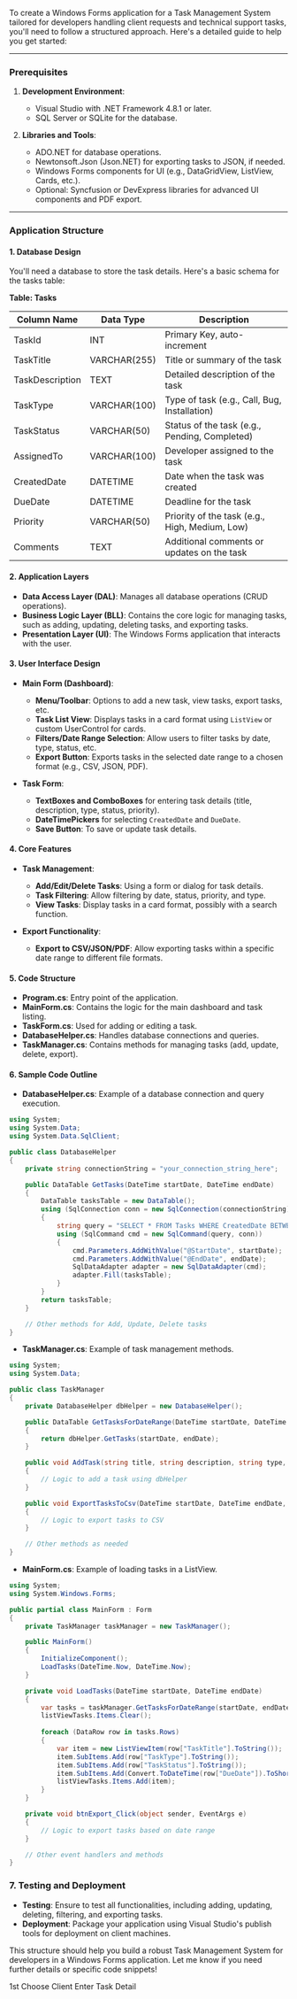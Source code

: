 To create a Windows Forms application for a Task Management System tailored for developers handling client requests and technical support tasks, you'll need to follow a structured approach. Here's a detailed guide to help you get started:

---
### Prerequisites

1. **Development Environment**: 
   - Visual Studio with .NET Framework 4.8.1 or later.
   - SQL Server or SQLite for the database.

2. **Libraries and Tools**:
   - ADO.NET for database operations.
   - Newtonsoft.Json (Json.NET) for exporting tasks to JSON, if needed.
   - Windows Forms components for UI (e.g., DataGridView, ListView, Cards, etc.).
   - Optional: Syncfusion or DevExpress libraries for advanced UI components and PDF export.

---
### Application Structure

#### 1. **Database Design**

You'll need a database to store the task details. Here's a basic schema for the tasks table:

**Table: Tasks**

| Column Name     | Data Type    | Description                                    |
| --------------- | ------------ | ---------------------------------------------- |
| TaskId          | INT          | Primary Key, auto-increment                    |
| TaskTitle       | VARCHAR(255) | Title or summary of the task                   |
| TaskDescription | TEXT         | Detailed description of the task               |
| TaskType        | VARCHAR(100) | Type of task (e.g., Call, Bug, Installation)   |
| TaskStatus      | VARCHAR(50)  | Status of the task (e.g., Pending, Completed)  |
| AssignedTo      | VARCHAR(100) | Developer assigned to the task                 |
| CreatedDate     | DATETIME     | Date when the task was created                 |
| DueDate         | DATETIME     | Deadline for the task                          |
| Priority        | VARCHAR(50)  | Priority of the task (e.g., High, Medium, Low) |
| Comments        | TEXT         | Additional comments or updates on the task     |

#### 2. **Application Layers**

- **Data Access Layer (DAL)**: Manages all database operations (CRUD operations).
- **Business Logic Layer (BLL)**: Contains the core logic for managing tasks, such as adding, updating, deleting tasks, and exporting tasks.
- **Presentation Layer (UI)**: The Windows Forms application that interacts with the user.

#### 3. **User Interface Design**

- **Main Form (Dashboard)**: 
  - **Menu/Toolbar**: Options to add a new task, view tasks, export tasks, etc.
  - **Task List View**: Displays tasks in a card format using `ListView` or custom UserControl for cards.
  - **Filters/Date Range Selection**: Allow users to filter tasks by date, type, status, etc.
  - **Export Button**: Exports tasks in the selected date range to a chosen format (e.g., CSV, JSON, PDF).

- **Task Form**:
  - **TextBoxes and ComboBoxes** for entering task details (title, description, type, status, priority).
  - **DateTimePickers** for selecting `CreatedDate` and `DueDate`.
  - **Save Button**: To save or update task details.
  
#### 4. **Core Features**

- **Task Management**:
  - **Add/Edit/Delete Tasks**: Using a form or dialog for task details.
  - **Task Filtering**: Allow filtering by date, status, priority, and type.
  - **View Tasks**: Display tasks in a card format, possibly with a search function.
  
- **Export Functionality**:
  - **Export to CSV/JSON/PDF**: Allow exporting tasks within a specific date range to different file formats.

#### 5. **Code Structure**

- **Program.cs**: Entry point of the application.
- **MainForm.cs**: Contains the logic for the main dashboard and task listing.
- **TaskForm.cs**: Used for adding or editing a task.
- **DatabaseHelper.cs**: Handles database connections and queries.
- **TaskManager.cs**: Contains methods for managing tasks (add, update, delete, export).

#### 6. **Sample Code Outline**

- **DatabaseHelper.cs**: Example of a database connection and query execution.

```csharp
using System;
using System.Data;
using System.Data.SqlClient;

public class DatabaseHelper
{
    private string connectionString = "your_connection_string_here";

    public DataTable GetTasks(DateTime startDate, DateTime endDate)
    {
        DataTable tasksTable = new DataTable();
        using (SqlConnection conn = new SqlConnection(connectionString))
        {
            string query = "SELECT * FROM Tasks WHERE CreatedDate BETWEEN @StartDate AND @EndDate";
            using (SqlCommand cmd = new SqlCommand(query, conn))
            {
                cmd.Parameters.AddWithValue("@StartDate", startDate);
                cmd.Parameters.AddWithValue("@EndDate", endDate);
                SqlDataAdapter adapter = new SqlDataAdapter(cmd);
                adapter.Fill(tasksTable);
            }
        }
        return tasksTable;
    }

    // Other methods for Add, Update, Delete tasks
}
```

- **TaskManager.cs**: Example of task management methods.

```csharp
using System;
using System.Data;

public class TaskManager
{
    private DatabaseHelper dbHelper = new DatabaseHelper();

    public DataTable GetTasksForDateRange(DateTime startDate, DateTime endDate)
    {
        return dbHelper.GetTasks(startDate, endDate);
    }

    public void AddTask(string title, string description, string type, string status, string assignedTo, DateTime dueDate, string priority)
    {
        // Logic to add a task using dbHelper
    }

    public void ExportTasksToCsv(DateTime startDate, DateTime endDate, string filePath)
    {
        // Logic to export tasks to CSV
    }

    // Other methods as needed
}
```

- **MainForm.cs**: Example of loading tasks in a ListView.

```csharp
using System;
using System.Windows.Forms;

public partial class MainForm : Form
{
    private TaskManager taskManager = new TaskManager();

    public MainForm()
    {
        InitializeComponent();
        LoadTasks(DateTime.Now, DateTime.Now);
    }

    private void LoadTasks(DateTime startDate, DateTime endDate)
    {
        var tasks = taskManager.GetTasksForDateRange(startDate, endDate);
        listViewTasks.Items.Clear();
        
        foreach (DataRow row in tasks.Rows)
        {
            var item = new ListViewItem(row["TaskTitle"].ToString());
            item.SubItems.Add(row["TaskType"].ToString());
            item.SubItems.Add(row["TaskStatus"].ToString());
            item.SubItems.Add(Convert.ToDateTime(row["DueDate"]).ToShortDateString());
            listViewTasks.Items.Add(item);
        }
    }

    private void btnExport_Click(object sender, EventArgs e)
    {
        // Logic to export tasks based on date range
    }

    // Other event handlers and methods
}
```

### 7. **Testing and Deployment**

- **Testing**: Ensure to test all functionalities, including adding, updating, deleting, filtering, and exporting tasks.
- **Deployment**: Package your application using Visual Studio's publish tools for deployment on client machines.

This structure should help you build a robust Task Management System for developers in a Windows Forms application. Let me know if you need further details or specific code snippets!



1st Choose Client 
Enter Task Detail
